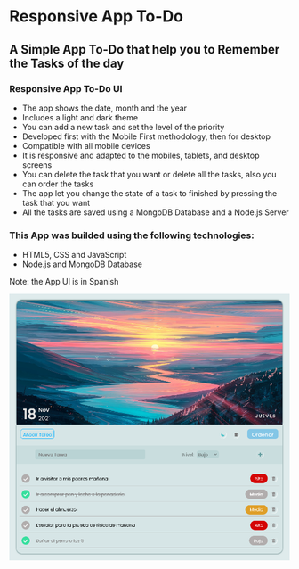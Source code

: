# Responsive App To-Do
## A Simple App To-Do that help you to Remember the Tasks of the day
### Responsive App To-Do UI
- The app shows the date, month and the year
- Includes a light and dark theme
- You can add a new task and set the level of the priority
- Developed first with the Mobile First methodology, then for desktop
- Compatible with all mobile devices
- It is responsive and adapted to the mobiles, tablets, and desktop screens
- You can delete the task that you want or delete all the tasks, also you can order the tasks
- The app let you change the state of a task to finished by pressing the task that you want
- All the tasks are saved using a MongoDB Database and a Node.js Server
### This App was builded using the following technologies:
- HTML5, CSS and JavaScript
- Node.js and MongoDB Database

Note: the App UI is in Spanish

<img src="/preview.png" width="800"/>

